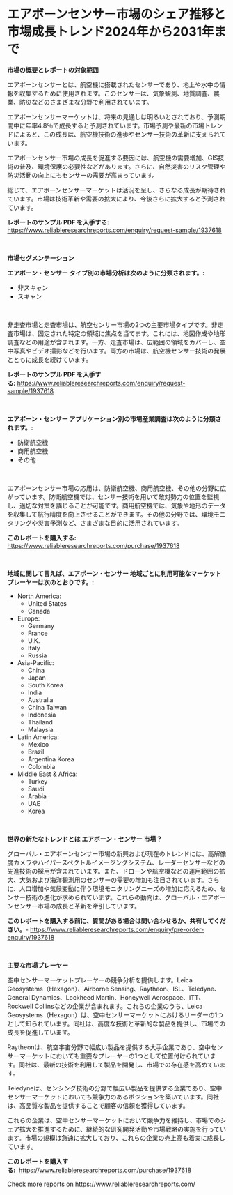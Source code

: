 <p><h1>エアボーンセンサー市場のシェア推移と市場成長トレンド2024年から2031年まで</h1></p><p><strong>市場の概要とレポートの対象範囲</strong></p>
<p><p>エアボーンセンサーとは、航空機に搭載されたセンサーであり、地上や水中の情報を収集するために使用されます。このセンサーは、気象観測、地質調査、農業、防災などのさまざまな分野で利用されています。</p><p>エアボーンセンサーマーケットは、将来の見通しは明るいとされており、予測期間中に年率4.8％で成長すると予測されています。市場予測や最新の市場トレンドによると、この成長は、航空機技術の進歩やセンサー技術の革新に支えられています。</p><p>エアボーンセンサー市場の成長を促進する要因には、航空機の需要増加、GIS技術の普及、環境保護の必要性などがあります。さらに、自然災害のリスク管理や防災活動の向上にもセンサーの需要が高まっています。</p><p>総じて、エアボーンセンサーマーケットは活況を呈し、さらなる成長が期待されています。市場は技術革新や需要の拡大により、今後さらに拡大すると予測されています。</p></p>
<p><strong>レポートのサンプル PDF を入手する:</strong> <a href="https://www.reliableresearchreports.com/enquiry/request-sample/1937618">https://www.reliableresearchreports.com/enquiry/request-sample/1937618</a></p>
<p>&nbsp;</p>
<p><strong>市場セグメンテーション</strong></p>
<p><strong>エアボーン・センサー タイプ別の市場分析は次のように分類されます。:</strong></p>
<p><ul><li>非スキャン</li><li>スキャン</li></ul></p>
<p>&nbsp;</p>
<p><p>非走査市場と走査市場は、航空センサー市場の2つの主要市場タイプです。非走査市場は、固定された特定の領域に焦点を当てます。これには、地図作成や地形調査などの用途が含まれます。一方、走査市場は、広範囲の領域をカバーし、空中写真やビデオ撮影などを行います。両方の市場は、航空機センサー技術の発展とともに成長を続けています。</p></p>
<p><strong>レポートのサンプル PDF を入手する:</strong>&nbsp;<a href="https://www.reliableresearchreports.com/enquiry/request-sample/1937618">https://www.reliableresearchreports.com/enquiry/request-sample/1937618</a></p>
<p>&nbsp;</p>
<p><strong> エアボーン・センサー アプリケーション別の市場産業調査は次のように分類されます。:</strong></p>
<p><ul><li>防衛航空機</li><li>商用航空機</li><li>その他</li></ul></p>
<p>&nbsp;</p>
<p><p>エアボーンセンサー市場の応用は、防衛航空機、商用航空機、その他の分野に広がっています。防衛航空機では、センサー技術を用いて敵対勢力の位置を監視し、適切な対策を講じることが可能です。商用航空機では、気象や地形のデータを収集して航行精度を向上させることができます。その他の分野では、環境モニタリングや災害予測など、さまざまな目的に活用されています。</p></p>
<p><strong>このレポートを購入する:</strong>&nbsp; <a href="https://www.reliableresearchreports.com/purchase/1937618">https://www.reliableresearchreports.com/purchase/1937618</a></p>
<p>&nbsp;</p>
<p><strong>地域に関して言えば、エアボーン・センサー 地域ごとに利用可能なマーケットプレーヤーは次のとおりです。:</strong></p>
<p><ul>
    <li>
        North America:
        <ul>
            <li>United States</li>
            <li>Canada</li>
        </ul>
    </li>
    <li>
        Europe:
        <ul>
            <li>Germany</li>
            <li>France</li>
            <li>U.K.</li>
            <li>Italy</li>
            <li>Russia</li>
        </ul>
    </li>
    <li>
        Asia-Pacific:
        <ul>
            <li>China</li>
            <li>Japan</li>
            <li>South Korea</li>
            <li>India</li>
            <li>Australia</li>
            <li>China Taiwan</li>
            <li>Indonesia</li>
            <li>Thailand</li>
            <li>Malaysia</li>
        </ul>
    </li>
    <li>
        Latin America:
        <ul>
            <li>Mexico</li>
            <li>Brazil</li>
            <li>Argentina Korea</li>
            <li>Colombia</li>
        </ul>
    </li>
    <li>
        Middle East & Africa:
        <ul>
            <li>Turkey</li>
            <li>Saudi</li>
            <li>Arabia</li>
            <li>UAE</li>
            <li>Korea</li>
        </ul>
    </li>
    </ul></p>
<p>&nbsp;</p>
<p><strong>世界の新たなトレンドとは エアボーン・センサー 市場？</strong></p>
<p><p>グローバル・エアボーンセンサー市場の新興および現在のトレンドには、高解像度カメラやハイパースペクトルイメージングシステム、レーダーセンサーなどの先進技術の採用が含まれています。また、ドローンや航空機などの運用範囲の拡大、大気および海洋観測用のセンサーの需要の増加も注目されています。さらに、人口増加や気候変動に伴う環境モニタリングニーズの増加に応えるため、センサー技術の進化が求められています。これらの動向は、グローバル・エアボーンセンサー市場の成長と革新を牽引しています。</p></p>
<p><strong>このレポートを購入する前に、質問がある場合は問い合わせるか、共有してください。</strong>- <a href="https://www.reliableresearchreports.com/enquiry/pre-order-enquiry/1937618">https://www.reliableresearchreports.com/enquiry/pre-order-enquiry/1937618</a></p>
<p>&nbsp;</p>
<p><strong>主要な市場プレーヤー</strong></p>
<p><p>空中センサーマーケットプレーヤーの競争分析を提供します。Leica Geosystems（Hexagon）、Airborne Sensing、Raytheon、ISL、Teledyne、General Dynamics、Lockheed Martin、Honeywell Aerospace、ITT、Rockwell Collinsなどの企業が含まれます。これらの企業のうち、Leica Geosystems（Hexagon）は、空中センサーマーケットにおけるリーダーの1つとして知られています。同社は、高度な技術と革新的な製品を提供し、市場での成長を促進しています。</p><p>Raytheonは、航空宇宙分野で幅広い製品を提供する大手企業であり、空中センサーマーケットにおいても重要なプレーヤーの1つとして位置付けられています。同社は、最新の技術を利用して製品を開発し、市場での存在感を高めています。</p><p>Teledyneは、センシング技術の分野で幅広い製品を提供する企業であり、空中センサーマーケットにおいても競争力のあるポジションを築いています。同社は、高品質な製品を提供することで顧客の信頼を獲得しています。</p><p>これらの企業は、空中センサーマーケットにおいて競争力を維持し、市場でのシェア拡大を推進するために、継続的な研究開発活動や市場戦略の実施を行っています。市場の規模は急速に拡大しており、これらの企業の売上高も着実に成長しています。</p></p>
<p><strong>このレポートを購入する:</strong>&nbsp;&nbsp;<a href="https://www.reliableresearchreports.com/purchase/1937618">https://www.reliableresearchreports.com/purchase/1937618</a></p>
<p>Check more reports on https://www.reliableresearchreports.com/</p>